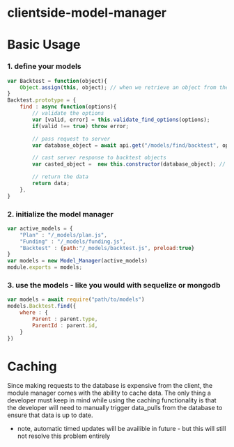 # clientside-model-manager


# Basic Usage
### 1. define your models
```js
var Backtest = function(object){
    Object.assign(this, object); // when we retrieve an object from the database, append its values to this object
}
Backtest.prototype = {
    find : async function(options){
        // validate the options
        var [valid, error] = this.validate_find_options(options);
        if(valid !== true) throw error;

        // pass request to server
        var database_object = await api.get("/models/find/backtest", options); // let the server handle interpreting and validating the where string

        // cast server response to backtest objects
        var casted_object =  new this.constructor(database_object); // same as `new Backtest(database_object)``

        // return the data
        return data;
    },
}
```

### 2. initialize the model manager
```js
var active_models = {
    "Plan" : "/_models/plan.js",
    "Funding" : "/_models/funding.js",
    "Backtest" : {path:"/_models/backtest.js", preload:true}
}
var models = new Model_Manager(active_models)
module.exports = models;
```

### 3. use the models - like you would with sequelize or mongodb
```js
var models = await require("path/to/models")
models.Backtest.find({
    where : {
        Parent : parent.type,
        ParentId : parent.id,
    }
})
```

# Caching
Since making requests to the database is expensive from the client, the module manager comes with the ability to cache data. The only thing a developer must keep in mind while using the caching functionality is that the developer will need to manually trigger data_pulls from the database to ensure that data is up to date.
- note, automatic timed updates will be availible in future - but this will still not resolve this problem entirely
